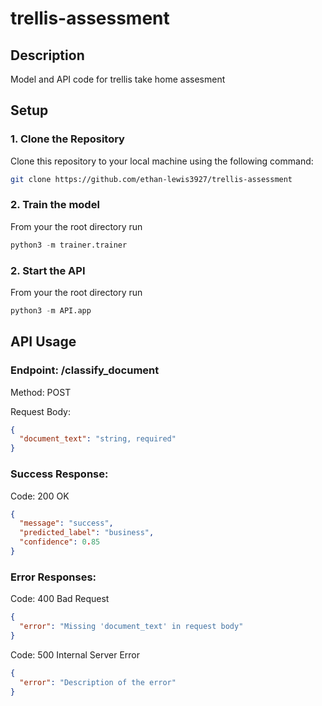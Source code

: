 # trellis-assessment

## Description
Model and API code for trellis take home assesment

## Setup

### 1. Clone the Repository
Clone this repository to your local machine using the following command:
```bash
git clone https://github.com/ethan-lewis3927/trellis-assessment
```

### 2. Train the model
From your the root directory run
```python
python3 -m trainer.trainer
```

### 2. Start the API
From your the root directory run
```python
python3 -m API.app
```

## API Usage

### Endpoint: /classify_document
Method: POST

Request Body:
```json
{
  "document_text": "string, required"
}
```

### Success Response:
Code: 200 OK
```json
{
  "message": "success",
  "predicted_label": "business",
  "confidence": 0.85
}
```

### Error Responses:
Code: 400 Bad Request
```json
{
  "error": "Missing 'document_text' in request body"
}
```

Code: 500 Internal Server Error
```json
{
  "error": "Description of the error"
}
```
